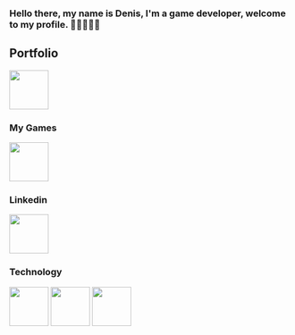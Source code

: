 ### Hello there, my name is Denis, I'm a game developer, welcome to my profile. 🐱‍🚀🐱‍🏍👾


## Portfolio
<a href="https://denisyurkov.github.io/" target="_blank"><img src="https://user-images.githubusercontent.com/42248514/176509266-c24b2871-5380-429c-8463-b976951833c5.png"  width="70" height="70"></a>

### My Games
<a href="https://soyuz-games.itch.io/" target="_blank"><img src="https://user-images.githubusercontent.com/42248514/176510686-688142ea-556e-4968-97ad-7c98ef5b0400.svg" width="auto"  height="70"></a>

### Linkedin
<a href="https://www.linkedin.com/in/denisyurkov/" target="_blank"><img src="https://user-images.githubusercontent.com/42248514/176511154-f16cf460-3497-4a4e-a3b6-b7ce1840ecfd.png"  width="70" height="70"></a>

### Technology
<a href="https://unity.com/" target="_blank"><img src="https://user-images.githubusercontent.com/42248514/176506180-e2e3b8c7-6cea-42a4-b79f-08cc1e6460c6.png"  width="70" height="70"></a>
<a href="https://godotengine.org/" target="_blank"><img src="https://godotengine.org/assets/press/icon_color.svg"  width="70" height="70"></a>
<a href="https://docs.microsoft.com/en-us/dotnet/csharp/" target="_blank"><img src="https://user-images.githubusercontent.com/42248514/176507465-798a8884-875a-4203-a63c-cc3e94a0b9cb.png"  width="70" height="70"></a>
